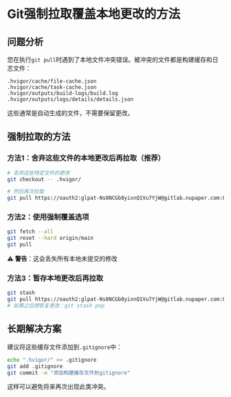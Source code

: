 # Git强制拉取覆盖本地更改的方法

## 问题分析

您在执行`git pull`时遇到了本地文件冲突错误。被冲突的文件都是构建缓存和日志文件：
```
.hvigor/cache/file-cache.json
.hvigor/cache/task-cache.json
.hvigor/outputs/build-logs/build.log
.hvigor/outputs/logs/details/details.json
```

这些通常是自动生成的文件，不需要保留更改。

## 强制拉取的方法

### 方法1：舍弃这些文件的本地更改后再拉取（推荐）
```bash
# 丢弃这些特定文件的更改
git checkout -- .hvigor/

# 然后再次拉取
git pull https://oauth2:glpat-Ns8NCGb8yixnQ1Vu7YjW@gitlab.nupaper.com:8081/yunyunfanfan/group-3.git
```

### 方法2：使用强制覆盖选项
```bash
git fetch --all
git reset --hard origin/main
git pull
```
⚠️ **警告**：这会丢失所有本地未提交的修改

### 方法3：暂存本地更改后再拉取
```bash
git stash
git pull https://oauth2:glpat-Ns8NCGb8yixnQ1Vu7YjW@gitlab.nupaper.com:8081/yunyunfanfan/group-3.git
# 如果之后想恢复更改：git stash pop
```

## 长期解决方案

建议将这些缓存文件添加到`.gitignore`中：
```bash
echo ".hvigor/" >> .gitignore
git add .gitignore
git commit -m "添加构建缓存文件到gitignore"
```

这样可以避免将来再次出现此类冲突。